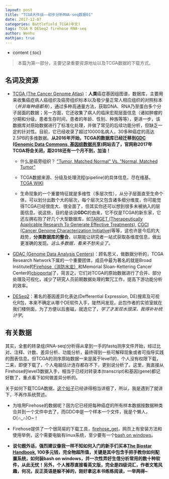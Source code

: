 ```yaml
---
layout: post
title: "TCGA大作战——初步分析RNA-seq数据01"
date: 2017-12-07
categories: Battlefield_TCGA(中文)
tags: TCGA R DESeq2 firehose RNA-seq
author: Wenhu
mathjax: true
---
```


* content
{:toc}

> 本篇为第一部分，主要记录重要资源地址以及TCGA数据的下载方式。

## 名词及资源

* [TCGA (The Cancer Genome Atlas)](https://cancergenome.nih.gov/)：**人类**癌症基因组图谱，数据库，主要用来收集癌症病人癌组织及癌旁组织标本以及极少量正常人相应组织的对照标本（*并非每种癌都有*），通过多种高通量方法，获取DNA、RNA乃至蛋白多个分子层面的数据；另一方面，它还收集了病人的临床宏观层面信息（诸如肿瘤的分期和分级，患者生存时间，患者的年龄、性别、种族等等），更进一步，该数据库对原始数据进行了标准化处理，并做了常见的后续功能分析，但缺乏一定的针对性。目前，它已经收录了超过10000名病人，30多种癌症的高达2.5PB的多维数据。**从2016年开始，TCGA的数据库已经迁移到[GDC (Genomic Data Commons, 基因组数据共享)](https://gdc.cancer.gov/)网站去了，官网称2017年TCGA将会关闭，距2018还有一个月不到，加油！**




    + 什么是癌旁组织？ ["Tumor, Matched Normal" Vs. "Normal, Matched Tumor"](https://www.biostars.org/p/86929/)
    
    + TCGA数据来源、分级及处理流程(pipeline)的具体信息，尽在维基。 [TCGA WIKI](https://wiki.nci.nih.gov/display/TCGA/TCGA+Wiki+Home)
    
    + 生命现象的一个重要特征就是多维性（多层次性），从分子层面直至生命个体，可以划分出数个大的层次，每个层次又包含诸多细分维度，你可能觉得TCGA已经很庞大、很全面了，但其实你还可以想到很多未被纳入的层面信息。说这些，目的是谈谈**GDC**的由来，它不仅是TCGA的新东家，它还左拥右抱了好几个大型数据库，如[TARGET (Therapeutically Applicable Research To Generate Effective Treatments)](https://ocg.cancer.gov/programs/target), [CGCI (Cancer Genome Characterization Initiative)](https://ocg.cancer.gov/programs/cgci)等等，这也许是今后的大趋势，**分类数据库的整合**，以期能让研究者一站式获取各维度信息，做出更准确的发现。*这么多数据，看来不愁失业了。*
    
* [GDAC (Genome Data Analysis Centers)](https://cancergenome.nih.gov/abouttcga/overview/howitworks/dataanalysiscenters)：顾名思义，做数据分析的，TCGA Research Network下属的一个重要团体，成员中最为著名的就是Broad Institute的[Firehose（消防水龙）](http://firebrowse.org/)和Memorial Sloan-Kettering Cancer Center的[cbioportal](http://www.cbioportal.org/)了，简言之，它们对TCGA的原始数据进行了合并、部分处理及可视化，减少了研究人员前期数据处理的繁冗工作，提高下游功能分析的效率。

* [DESeq2](https://bioconductor.org/packages/release/bioc/html/DESeq2.html)：著名的基因差异化表达(Defferential Expression, DE)搜索及可视化R包，本来不确定从哪个DE软件入手，陡然间发现，此包作者的实验室就在我们楼侧面，为了方便以后套磁，就选它了，*学了才发现水很深，我得补补统计学*。

## 有关数据

其实，全套的转录组(RNA-seq)分析得从拿到一手的fastq测序文件开始，经过比对、注释、计数、差异分析、功能分析，最终得到一些可解释现象或者可指导实践的图表信息。但TCGA的测序原始数据一来是属于level1的，个人没有权限下载，二来，即便下载了，个人电脑估计连存都存不下，更别说分析了。这里，我直接从Firehose的level3数据入手，相当于已经对转录本(transcript)和基因(gene)都记好数了，重点看下如何做差异分析的。

关于如何下载TCGA数据，[这个帖子](http://www.biotrainee.com:8080/forum.php?mod=viewthread&tid=1696#lastpost)已经讲得相当详细了，所以，我是遇到了就讲下，不再作系统赘述。

* 为啥用Firehose的数据呢？因为它已经把每种癌症的所有样本数据按数据种类合并到一个文件中去了，而GDC中是一个样本一个文件，我是个懒人，O(∩_∩)O~！

* Firehose提供了一个很简易的下载工具，[firehose_get](https://confluence.broadinstitute.org/display/GDAC/Download)，网页上有安装方法和使用举例，这个需要电脑有linux系统，至少要有一个[bash on windows](https://docs.microsoft.com/en-us/windows/wsl/about)。

* **说句题外话，强烈建议像我一样不知如何入门的新手们买本[The Biostar Handbook](https://www.biostarhandbook.com/), 100多元钱，完全物超所值，关键是其中包含手把手教你如何配置系统，如何装bash on windows，并一次性弄好生信分析常用的数十种软件，从此无忧！另外，个人推荐直接看英文版，完全是四级词汇，作者文笔风趣，何况，反正英语是躲不掉的，刚好拿这本书练练阅读，一举两得~**
